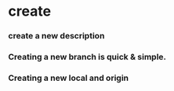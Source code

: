 # create

### create a new description

### Creating a new branch is quick & simple.

### Creating a new  local and origin
